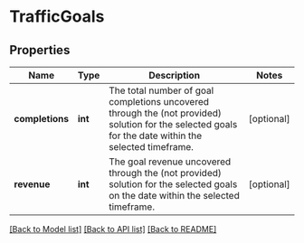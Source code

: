 # TrafficGoals

## Properties
Name | Type | Description | Notes
------------ | ------------- | ------------- | -------------
**completions** | **int** | The total number of goal completions uncovered through the (not provided) solution for the selected goals for the date within the selected timeframe. | [optional] 
**revenue** | **int** | The goal revenue uncovered through the (not provided) solution for the selected goals on the date within the selected timeframe. | [optional] 

[[Back to Model list]](../../README.md#documentation-for-models) [[Back to API list]](../../README.md#documentation-for-api-endpoints) [[Back to README]](../../README.md)

